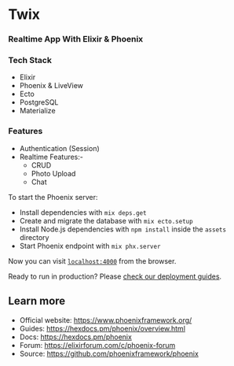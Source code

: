 # Twix

### Realtime App With Elixir & Phoenix

### Tech Stack

- Elixir
- Phoenix & LiveView
- Ecto
- PostgreSQL
- Materialize

### Features

- Authentication (Session)
- Realtime Features:-
  - CRUD
  - Photo Upload
  - Chat

To start the Phoenix server:

- Install dependencies with `mix deps.get`
- Create and migrate the database with `mix ecto.setup`
- Install Node.js dependencies with `npm install` inside the `assets` directory
- Start Phoenix endpoint with `mix phx.server`

Now you can visit [`localhost:4000`](http://localhost:4000) from the browser.

Ready to run in production? Please [check our deployment guides](https://hexdocs.pm/phoenix/deployment.html).

## Learn more

- Official website: https://www.phoenixframework.org/
- Guides: https://hexdocs.pm/phoenix/overview.html
- Docs: https://hexdocs.pm/phoenix
- Forum: https://elixirforum.com/c/phoenix-forum
- Source: https://github.com/phoenixframework/phoenix

